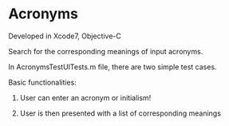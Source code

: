 # Acronyms
Developed in Xcode7, Objective-C

Search for the corresponding meanings of input acronyms.

In AcronymsTestUITests.m file, there are two simple test cases.

Basic functionalities:

1. User can enter an acronym or initialism!

2. User is then presented with a list of corresponding meanings

